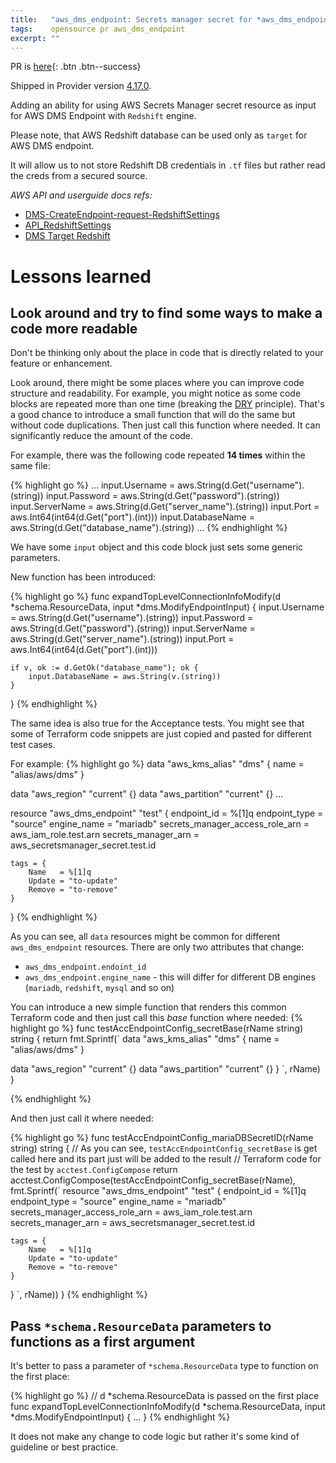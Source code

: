 ```yaml
---
title:   "aws_dms_endpoint: Secrets manager secret for *aws_dms_endpoint* with *engine_name = redshift*"
tags:    opensource pr aws_dms_endpoint
excerpt: ""
---
```


PR is [here][pr]{: .btn .btn--success}

Shipped in Provider version [4.17.0](https://github.com/hashicorp/terraform-provider-aws/releases/tag/v4.17.0).

Adding an ability for using AWS Secrets Manager secret resource as input for AWS DMS Endpoint with `Redshift` engine.

Please note, that AWS Redshift database can be used only as `target` for AWS DMS endpoint.

It will allow us to not store Redshift DB credentials in `.tf` files but rather read the creds from a secured source.

*AWS API and userguide docs refs:*
- [DMS-CreateEndpoint-request-RedshiftSettings](https://docs.aws.amazon.com/dms/latest/APIReference/API_CreateEndpoint.html#DMS-CreateEndpoint-request-RedshiftSettings)
- [API_RedshiftSettings](https://docs.aws.amazon.com/dms/latest/APIReference/API_RedshiftSettings.html)
- [DMS Target Redshift](https://docs.aws.amazon.com/dms/latest/userguide/CHAP_Target.Redshift.html)

# Lessons learned

## Look around and try to find some ways to make a code more readable

Don't be thinking only about the place in code that is directly related to your feature or enhancement.

Look around, there might be some places where you can improve code structure and readability. For example, you might
notice as some code blocks are repeated more than one time (breaking the [DRY][dry] principle). That's a good chance to
introduce a small function that will do the same but without code duplications. Then just call this function where needed.
It can significantly reduce the amount of the code.

For example, there was the following code repeated **14 times** within the same file:

{% highlight go %}
    ...
    input.Username = aws.String(d.Get("username").(string))
    input.Password = aws.String(d.Get("password").(string))
    input.ServerName = aws.String(d.Get("server_name").(string))
    input.Port = aws.Int64(int64(d.Get("port").(int)))
    input.DatabaseName = aws.String(d.Get("database_name").(string))
    ...
{% endhighlight %}

We have some `input` object and this code block just sets some generic parameters.

New function has been introduced:

{% highlight go %}
func expandTopLevelConnectionInfoModify(d *schema.ResourceData, input *dms.ModifyEndpointInput) {
    input.Username = aws.String(d.Get("username").(string))
    input.Password = aws.String(d.Get("password").(string))
    input.ServerName = aws.String(d.Get("server_name").(string))
    input.Port = aws.Int64(int64(d.Get("port").(int)))

	if v, ok := d.GetOk("database_name"); ok {
		input.DatabaseName = aws.String(v.(string))
	}
}
{% endhighlight %}

The same idea is also true for the Acceptance tests. You might see that some of Terraform code snippets are just copied and 
pasted for different test cases.

For example:
{% highlight go %}
data "aws_kms_alias" "dms" {
    name = "alias/aws/dms"
}

data "aws_region" "current" {}
data "aws_partition" "current" {}
...

resource "aws_dms_endpoint" "test" {
    endpoint_id                     = %[1]q
    endpoint_type                   = "source"
    engine_name                     = "mariadb"
    secrets_manager_access_role_arn = aws_iam_role.test.arn
    secrets_manager_arn             = aws_secretsmanager_secret.test.id

    tags = {
        Name   = %[1]q
        Update = "to-update"
        Remove = "to-remove"
    }
}
{% endhighlight %}

As you can see, all `data` resources might be common for different `aws_dms_endpoint` resources.
There are only two attributes that change:
- `aws_dms_endpoint.endoint_id`
- `aws_dms_endpoint.engine_name` - this will differ for different DB engines (`mariadb`, `redshift`, `mysql` and so on)

You can introduce a new simple function that renders this common Terraform code and then just call this *base* function
where needed:
{% highlight go %}
func testAccEndpointConfig_secretBase(rName string) string {
    return fmt.Sprintf(`
data "aws_kms_alias" "dms" {
    name = "alias/aws/dms"
}

data "aws_region" "current" {}
data "aws_partition" "current" {}
}
`, rName)
}

{% endhighlight %}

And then just call it where needed:

{% highlight go %}
func testAccEndpointConfig_mariaDBSecretID(rName string) string {
    // As you can see, `testAccEndpointConfig_secretBase` is get called here and its part just will be added to the result
    // Terraform code for the test by `acctest.ConfigCompose`
    return acctest.ConfigCompose(testAccEndpointConfig_secretBase(rName), fmt.Sprintf(`
resource "aws_dms_endpoint" "test" {
    endpoint_id                     = %[1]q
    endpoint_type                   = "source"
    engine_name                     = "mariadb"
    secrets_manager_access_role_arn = aws_iam_role.test.arn
    secrets_manager_arn             = aws_secretsmanager_secret.test.id

    tags = {
        Name   = %[1]q
        Update = "to-update"
        Remove = "to-remove"
    }
}
`, rName))
}
{% endhighlight %}


## Pass `*schema.ResourceData` parameters to functions as a first argument

It's better to pass a parameter of `*schema.ResourceData` type to function on the first place:

{% highlight go %}
// d *schema.ResourceData is passed on the first place
func expandTopLevelConnectionInfoModify(d *schema.ResourceData, input *dms.ModifyEndpointInput) {
    ...
}
{% endhighlight %}

It does not make any change to code logic but rather it's some kind of guideline or best practice.

[pr]: https://github.com/hashicorp/terraform-provider-aws/pull/25080
[dry]: https://en.wikipedia.org/wiki/Don%27t_repeat_yourself
